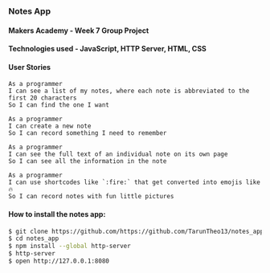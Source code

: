 ### Notes App

#### Makers Academy - Week 7 Group Project

#### Technologies used - JavaScript, HTTP Server, HTML, CSS

#### User Stories

```
As a programmer
I can see a list of my notes, where each note is abbreviated to the first 20 characters
So I can find the one I want
```

```
As a programmer
I can create a new note
So I can record something I need to remember
```

```
As a programmer
I can see the full text of an individual note on its own page
So I can see all the information in the note
```

```
As a programmer
I can use shortcodes like `:fire:` that get converted into emojis like 🔥
So I can record notes with fun little pictures
```

#### How to install the notes app:
```sh
$ git clone https://github.com/https://github.com/TarunTheo13/notes_app.git
$ cd notes_app
$ npm install --global http-server
$ http-server
$ open http://127.0.0.1:8080
```